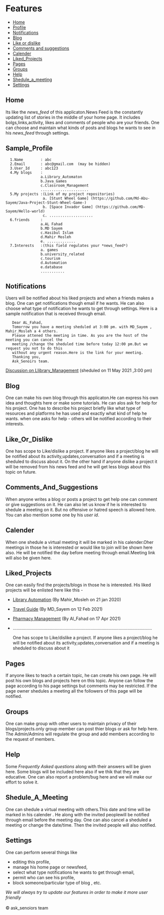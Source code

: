 # Features
- [Home](#Home)
- [Profile](#Sample_Profile)
- [Notifications](#Notifications)
- [Blog](#Blog)
- [Like or dislike](#Like_Or_Dislike)
- [Comments and suggestions](#Comments_And_Suggestions)
- [Calender](#Calender)
- [Liked_Projects](#Liked_Projects)
- [Pages](#Pages)
- [Groups](#Groups)
- [Help](#Help)
- [Shedule_a_meeting](#Shedule_A_Meeting)
- [Settings](#Settings)

## Home
Its like the *news_feed* of this applicaton.News Feed is the constantly updating list of stories in the middle of your home page.
It includes bolgs,links,activity, likes and comments of people who are your friends. 
One can choose and maintain what kinds of posts and blogs he wants to see in his *news_feed* through settings.

## Sample_Profile  
  
      1.Name        : abc
      2.Email       : abc@gmail.com  (may be hidden)
      3.User_Id     : abc123
      4.My blogs    :
                    a.Library_Automaton
                    b.Java_Games
                    c.Classroom_Management
                    ......................
      5.My projects :(Link of my project repositories)
                     a. [Stunt Wheel Game] (https://github.com/Md-Abu-Sayem/Java-Project-Stunt-Wheel-Game-)
                     b. [Space Invador Game] (https://github.com/MD-Sayem/Hello-world)
                     c. ....................
      6.friends     :
                    a.AL Fahad
                    b.MD Sayem
                    c.Hasibul Islam
                    d.Mahir Mosleh
                    e. .............
      7.Interests   :(this field regulates your *news_feed*)
                    a. games
                    b.university_related
                    c.tourism
                    d.Automation
                    e.database
                    ...........
                   
## Notifications
Users will be notified about his liked projects and when a friends makes a blog.
One can get notifications though email if he wants.
He can also choose what type of notification he wants to get through settings. Here is a sample notification that is received through email.


       Dear AL_Fahad,
       Tomorrow you have a meeting sheduled at 3:00 pm. with MD_Sayem , Mahir_Mosleh a 4 others.
       Please attened the meeting in time. As you are the host of the meeting you can cancel the 
       meeting /change the sheduled time before today 12:00 pm.But we request you not to do this 
       without any urgent reason.Here is the link for your meeting.
       Thanking you,
       Ask_Senoirs team.
   [Discussion on LIibrary_Management](https://meet.google.com/fwt-zfpy-dfv) (sheduled on 11 May 2021 ,3:00 pm)
   
## Blog
One can make his own blog through this applicaton.He can express his own idea and thoughts here or make some tutorials.
He can alos ask for help for his project.
One has to describe his project briefly like what type of resources and platforms he has used and exactly what kind of help he wants. 
when one asks for help - others will be notified according to their interests.

## Like_Or_Dislike
One has scope to Like/dislike a project.
If anyone likes a project/blog he will be notified about its activity,updates,conversation and if a meeting is sheduled to discuss about it.
On the other hand if anyone dislike a project it will be removed from his news feed and he will get less blogs about this topic on future.

## Comments_And_Suggestions
When anyone writes a blog or posts a project to get help one can comment or give suggestions on it.
He can also let us know if he is interested to shedule a meeting on it.
But no offensive or hatred speech is allowed here.
You can also mention some one by his *user id*.

## Calender
When one shedule a virtual meeting it will be marked in his calender.Oher meetings in those he is interested or would like to join will be shown here also.
He will be notified the day before meeting through email.Meeting link will also be given here. 

## Liked_Projects
One can easily find the projects/blogs in those he is interested. His liked projects will be enlisted here like this -
  - [Library Automation](https://github.com/prabhakar267/library-management-system)     (By Mahir_Mosleh on 21 jan 2020)
  - [Travel Guide](https://github.com/bhagya85/TravelGuide)     (By MD_Sayem on 12 Feb 2021)
  - [Pharmacy Management](https://github.com/syedibrahim/Pharmacy-Management-System)      (By Al_Fahad on 17 Apr 2021)
  - .................................................................................................................
   
    One has scope to Like/dislike a project.
    If anyone likes a project/blog he will be notified about its activity,updates,conversation and if a meeting is sheduled to discuss about it
    
## Pages
If anyone likes to teach a certain topic, he can create his own page. He will post his own blogs and projects here on this topic.
Anyone can follow the page according to his page settings but comments may be restricted.
If the page owner shedules a meeting all the followers of this page will be notified.

## Groups
One can make group with other users to maintain privacy of their blogs/projects.only group member can post thier blogs or ask for help here. 
The Admin/Admins will regulate the group and add members according to the request of members.

## Help
Some *Frequently Asked questions* along with their answers will be given here. Some blogs will be included here also if we thik that they are educative. 
 One can also report a problem/bug here and we will make our effort to solve it.
 
## Shedule_A_Meeting
One can shedule a virtual meeting with others.This date and time will be marked in his calender .
He along with the invited peoplewill be notified through email before the meeting day.
One can also cancel a sheduled a meeting or change the date/time. Then the invited people will also notified.

## Settings
One can perform several things like
  - editing this profile,
  - manage his home page or newsfeed,
  - select what type notifications he wants to get through email,
  - permit who can see his profile,
  - block someone/particular type of blog ,
   etc.
   
   *We will always try to update our features in order to make it more user friendly*\
   \
©️ ask_senoiors team
